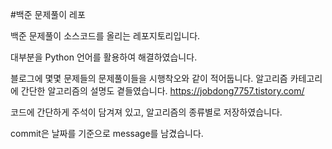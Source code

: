 #백준 문제풀이 레포




백준 문제풀이 소스코드를 올리는 레포지토리입니다.


대부분을 Python 언어를 활용하여 해결하였습니다.

블로그에 몇몇 문제들의 문제풀이들을 시행착오와 같이 적어둡니다. 알고리즘 카테고리에 간단한 알고리즘의 설명도 곁들였습니다.
https://jobdong7757.tistory.com/

코드에 간단하게 주석이 담겨져 있고, 알고리즘의 종류별로 저장하였습니다.

commit은 날짜를 기준으로 message를 남겼습니다.

